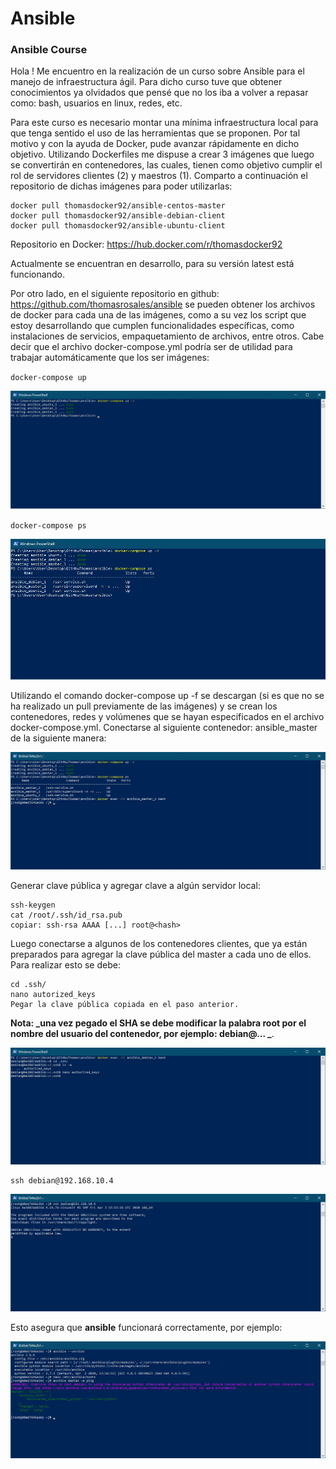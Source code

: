 # Ansible
### Ansible Course

Hola ! Me encuentro en la realización de un curso sobre Ansible para el manejo de infraestructura ágil. Para dicho curso tuve que obtener conocimientos ya olvidados que pensé que no los iba a volver a repasar como: bash, usuarios en linux, redes, etc.

Para este curso es necesario montar una mínima infraestructura local para que tenga sentido el uso de las herramientas que se proponen. Por tal motivo y con la ayuda de Docker, pude avanzar rápidamente en dicho objetivo. Utilizando Dockerfiles me dispuse a crear 3 imágenes que luego se convertirán en contenedores, las cuales, tienen como objetivo cumplir el rol de servidores clientes (2) y maestros (1). Comparto a continuación el repositorio de dichas imágenes para poder utilizarlas:

```console
docker pull thomasdocker92/ansible-centos-master
docker pull thomasdocker92/ansible-debian-client
docker pull thomasdocker92/ansible-ubuntu-client
```

Repositorio en Docker: https://hub.docker.com/r/thomasdocker92

Actualmente se encuentran en desarrollo, para su versión latest está funcionando.

Por otro lado, en el siguiente repositorio en github: https://github.com/thomasrosales/ansible se pueden obtener los archivos de docker para cada una de las imágenes, como a su vez los script que estoy desarrollando que cumplen funcionalidades específicas, como instalaciones de servicios, empaquetamiento de archivos, entre otros. Cabe decir que el archivo docker-compose.yml podría ser de utilidad para trabajar automáticamente que los ser imágenes:

`docker-compose up`

![Image of docker-compose command with option up](https://github.com/thomasrosales/ansible/blob/master/images/pw1.jpg)

`docker-compose ps`

![Image of docker-compose command with option ps](https://github.com/thomasrosales/ansible/blob/master/images/pw2.jpg)

Utilizando el comando docker-compose up -f se descargan (si es que no se ha realizado un pull previamente de las imágenes) y se crean los contenedores, redes y volúmenes que se hayan especificados en el archivo docker-compose.yml. Conectarse al siguiente contenedor: ansible_master de la siguiente manera:

![Image of docker command with option exec in iteractive mode and bash command](https://github.com/thomasrosales/ansible/blob/master/images/pw3.jpg)

Generar clave pública y agregar clave a algún servidor local:

 ```console
 ssh-keygen
 cat /root/.ssh/id_rsa.pub
 copiar: ssh-rsa AAAA [...] root@<hash>
 ```
 
 Luego conectarse a algunos de los contenedores clientes, que ya están preparados para agregar la clave pública del master a cada uno de ellos. Para realizar esto se debe:
 
 ```console
 cd .ssh/
 nano autorized_keys
 Pegar la clave pública copiada en el paso anterior.
 ```
 
 **Nota: _una vez pegado el SHA se debe modificar la palabra root por el nombre del usuario del contenedor, por ejemplo: debian@... _**.
 
 ![Image of Powershell](https://github.com/thomasrosales/ansible/blob/master/images/pw4.jpg)
 
 ```console
 ssh debian@192.168.10.4
 ```
 
 ![Image of Powershell](https://github.com/thomasrosales/ansible/blob/master/images/pw5.jpg)
 
 Esto asegura que **ansible** funcionará correctamente, por ejemplo:
 
 ![Image of Powershel](https://github.com/thomasrosales/ansible/blob/master/images/pw6.jpg)
 
